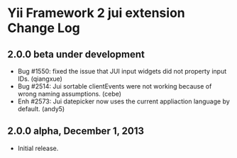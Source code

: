 Yii Framework 2 jui extension Change Log
========================================

2.0.0 beta under development
----------------------------

- Bug #1550: fixed the issue that JUI input widgets did not property input IDs. (qiangxue)
- Bug #2514: Jui sortable clientEvents were not working because of wrong naming assumptions. (cebe)
- Enh #2573: Jui datepicker now uses the current appliaction language by default. (andy5)

2.0.0 alpha, December 1, 2013
-----------------------------

- Initial release.
